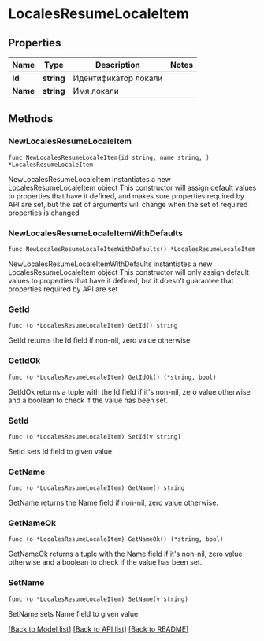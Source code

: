 # LocalesResumeLocaleItem

## Properties

Name | Type | Description | Notes
------------ | ------------- | ------------- | -------------
**Id** | **string** | Идентификатор локали | 
**Name** | **string** | Имя локали | 

## Methods

### NewLocalesResumeLocaleItem

`func NewLocalesResumeLocaleItem(id string, name string, ) *LocalesResumeLocaleItem`

NewLocalesResumeLocaleItem instantiates a new LocalesResumeLocaleItem object
This constructor will assign default values to properties that have it defined,
and makes sure properties required by API are set, but the set of arguments
will change when the set of required properties is changed

### NewLocalesResumeLocaleItemWithDefaults

`func NewLocalesResumeLocaleItemWithDefaults() *LocalesResumeLocaleItem`

NewLocalesResumeLocaleItemWithDefaults instantiates a new LocalesResumeLocaleItem object
This constructor will only assign default values to properties that have it defined,
but it doesn't guarantee that properties required by API are set

### GetId

`func (o *LocalesResumeLocaleItem) GetId() string`

GetId returns the Id field if non-nil, zero value otherwise.

### GetIdOk

`func (o *LocalesResumeLocaleItem) GetIdOk() (*string, bool)`

GetIdOk returns a tuple with the Id field if it's non-nil, zero value otherwise
and a boolean to check if the value has been set.

### SetId

`func (o *LocalesResumeLocaleItem) SetId(v string)`

SetId sets Id field to given value.


### GetName

`func (o *LocalesResumeLocaleItem) GetName() string`

GetName returns the Name field if non-nil, zero value otherwise.

### GetNameOk

`func (o *LocalesResumeLocaleItem) GetNameOk() (*string, bool)`

GetNameOk returns a tuple with the Name field if it's non-nil, zero value otherwise
and a boolean to check if the value has been set.

### SetName

`func (o *LocalesResumeLocaleItem) SetName(v string)`

SetName sets Name field to given value.



[[Back to Model list]](../README.md#documentation-for-models) [[Back to API list]](../README.md#documentation-for-api-endpoints) [[Back to README]](../README.md)


